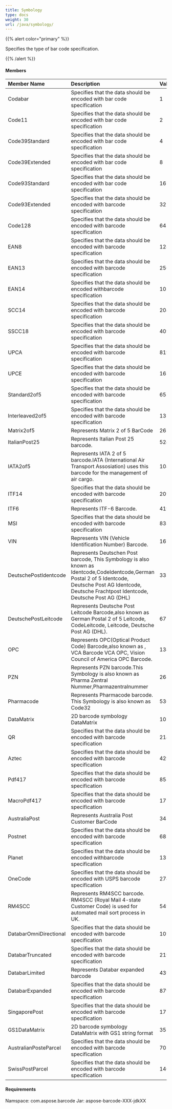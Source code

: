 ```yaml
---
title: Symbology
type: docs
weight: 30
url: /java/symbology/
---
```


{{% alert color="primary" %}} 

Specifies the type of bar code specification.

{{% /alert %}} 
#### **Members**

|**Member Name**|**Description**|**Value**|
| :- | :- | :- |
|Codabar |Specifies that the data should be encoded with bar code specification |1 |
|Code11 |Specifies that the data should be encoded with bar code specification |2 |
|Code39Standard |Specifies that the data should be encoded with bar code specification |4 |
|Code39Extended |Specifies that the data should be encoded with bar code specification |8 |
|Code93Standard |Specifies that the data should be encoded with bar code specification |16 |
|Code93Extended |Specifies that the data should be encoded with barcode specification |32 |
|Code128 |Specifies that the data should be encoded with barcode specification |64 |
|EAN8 |Specifies that the data should be encoded with barcode specification |128 |
|EAN13 |Specifies that the data should be encoded with barcode specification  |256 |
|EAN14 |Specifies that the data should be encoded withbarcode specification |1024 |
|SCC14 |Specifies that the data should be encoded with barcode specification |2048 |
|SSCC18 |Specifies that the data should be encoded with barcode specification |4096 |
|UPCA |Specifies that the data should be encoded with barcode specification |8192 |
|UPCE |Specifies that the data should be encoded with barcode specification |16384 |
|Standard2of5 |Specifies that the data should be encoded with barcode specification |65536 |
|Interleaved2of5 |Specifies that the data should be encoded with barcode specification |131072 |
|Matrix2of5 |Represents Matrix 2 of 5 BarCode |262144 |
|ItalianPost25 |Represents Italian Post 25 barcode. |524288 |
|IATA2of5 |Represents IATA 2 of 5 barcode.IATA (International Air Transport Assosiation) uses this barcode for the management of air cargo. |1048576 |
|ITF14 |Specifies that the data should be encoded with barcode specification |2097152 |
|ITF6 |Represents ITF-6 Barcode. |4194304 |
|MSI |Specifies that the data should be encoded with barcode specification |8388608 |
|VIN |Represents VIN (Vehicle Identification Number) Barcode. |16777216 |
|DeutschePostIdentcode |Represents Deutschen Post barcode, This Symbology is also known as Identcode,CodeIdentcode,German Postal 2 of 5 Identcode,   <br>Deutsche Post AG Identcode, Deutsche Frachtpost Identcode, Deutsche Post AG (DHL) |33554432 |
|DeutschePostLeitcode |Represents Deutsche Post Leitcode Barcode,also known as German Postal 2 of 5 Leitcode, CodeLeitcode, Leitcode, Deutsche Post AG (DHL). |67108864 |
|OPC |Represents OPC(Optical Product Code) Barcode,also known as , VCA Barcode VCA OPC, Vision Council of America OPC Barcode. |134217728 |
|PZN |Represents PZN barcode.This Symbology is also known as Pharma Zentral Nummer,Pharmazentralnummer |268435456 |
|Pharmacode |Represents Pharmacode barcode. This Symbology is also known as Code32 |536870912 |
|DataMatrix |2D barcode symbology DataMatrix |1073741824 |
|QR |Specifies that the data should be encoded with barcode specification |2147483648 |
|Aztec |Specifies that the data should be encoded with barcode specification |4294967296 |
|Pdf417 |Specifies that the data should be encoded with barcode specification |8589934592 |
|MacroPdf417 |Specifies that the data should be encoded with barcode specification |17179869184 |
|AustraliaPost |Represents Australia Post Customer BarCode |34359738368 |
|Postnet |Specifies that the data should be encoded with barcode specification |68719476736 |
|Planet |Specifies that the data should be encoded withbarcode specification |137438953472 |
|OneCode |Specifies that the data should be encoded with USPS barcode specification |274877906944 |
|RM4SCC |Represents RM4SCC barcode. RM4SCC (Royal Mail 4-state Customer Code) is used for automated mail sort process in UK. |549755813888 |
|DatabarOmniDirectional |Specifies that the data should be encoded with barcode specification |1099511627776 |
|DatabarTruncated |Specifies that the data should be encoded with barcode specification |2199023255552 |
|DatabarLimited |Represents Databar expanded barcode |4398046511104 |
|DatabarExpanded |Specifies that the data should be encoded with barcode specification |8796093022208 |
|SingaporePost |Specifies that the data should be encoded with barcode specification |17592186044416 |
|GS1DataMatrix |2D barcode symbology DataMatrix with GS1 string format |35184372088832 |
|AustralianPosteParcel |Specifies that the data should be encoded with barcode specification |70368744177664 |
|SwissPostParcel |Specifies that the data should be encoded with barcode specification |140737488355328 |
#### **Requirements**
Namspace: com.aspose.barcode
Jar: aspose-barcode-XXX-jdkXX
